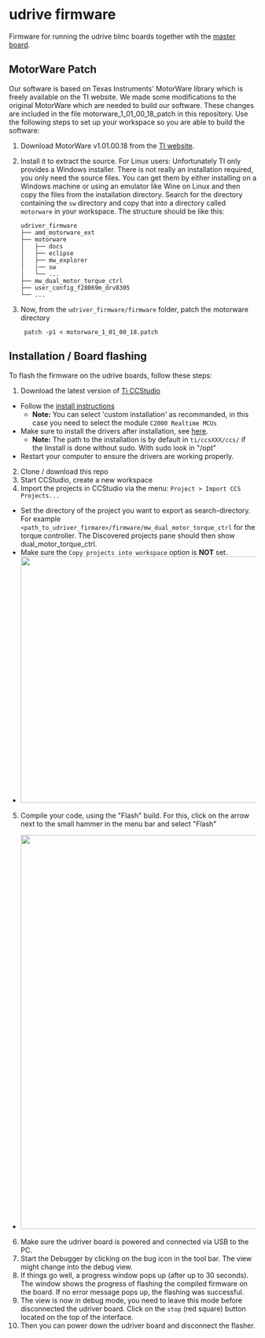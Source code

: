 # udrive firmware

Firmware for running the udrive blmc boards together wtih the [master board](https://github.com/open-dynamic-robot-initiative/master-board/).

## MotorWare Patch

Our software is based on Texas Instruments' MotorWare library which is freely available on the TI website. We made some modifications to the original MotorWare which are needed to build our software. These changes are included in the file motorware_1_01_00_18_patch in this repository. Use the following steps to set up your workspace so you are able to build the software:

1. Download MotorWare v1.01.00.18 from the [TI website](http://www.ti.com/tool/MOTORWARE).

2. Install it to extract the source.  For Linux users: Unfortunately TI only
   provides a Windows installer.  There is not really an installation required,
   you only need the source files.  You can get them by either installing on a
   Windows machine or using an emulator like Wine on Linux and then copy the
   files from the installation directory.
   Search for the directory containing the `sw` directory and copy that into
   a directory called `motorware` in your workspace.  The structure should be
   like this:

       udriver_firmware
       ├── amd_motorware_ext
       ├── motorware
       │   ├── docs
       │   ├── eclipse
       │   ├── mw_explorer
       │   |── sw
       |   └── ...
       ├── mw_dual_motor_torque_ctrl
       ├── user_config_f28069m_drv8305
       └── ...

3. Now, from the `udriver_firmware/firmware` folder, patch the motorware directory

        patch -p1 < motorware_1_01_00_18.patch

## Installation / Board flashing

To flash the firmware on the udrive boards, follow these steps:

1. Download the latest version of [Ti CCStudio](http://www.ti.com/tool/ccstudio)
  * Follow the [install instructions](http://software-dl.ti.com/ccs/esd/documents/ccsv10_linux_host_support.html#installation-instructions)
    * **Note:** You can select 'custom installation' as recommanded, in this case you need to select the module `C2000 Realtime MCUs`
  * Make sure to install the drivers after installation, see [here](http://software-dl.ti.com/ccs/esd/documents/ccsv10_linux_host_support.html#ubuntu-18-04-lts).
    * **Note:** The path to the installation is by default in `ti/ccsXXX/ccs/` if the linstall is done without sudo. With sudo look in "/opt"
  * Restart your computer to ensure the drivers are working properly.
2. Clone / download this repo
3. Start CCStudio, create a new workspace
4. Import the projects in CCStudio via the menu: `Project > Import CCS Projects...`
  * Set the directory of the project you want to export as search-directory. For example `<path_to_udriver_firmare>/firmware/mw_dual_motor_torque_ctrl` for the torque controller. The Discovered projects pane should then show dual_motor_torque_ctrl.
  * Make sure the `Copy projects into workspace` option is **NOT** set.
  * <img src="images/step_01_import.png" width="500px"/>
5. Compile your code, using the "Flash" build. For this, click on the arrow next to the small hammer in the menu bar and select "Flash"
  * <img src="images/step_02_change_target.png" width="800px"/>
6. Make sure the udriver board is powered and connected via USB to the PC.
7. Start the Debugger by clicking on the bug icon in the tool bar. The view might change into the debug view.
8. If things go well, a progress window pops up (after up to 30 seconds). The window shows the progress of flashing the compiled firmware on the board. If no error message pops up, the flashing was successful.
9. The view is now in debug mode, you need to leave this mode before disconnected the udriver board. Click on the `stop` (red square) button located on the top of the interface.
10. Then you can power down the udriver board and disconnect the flasher.
